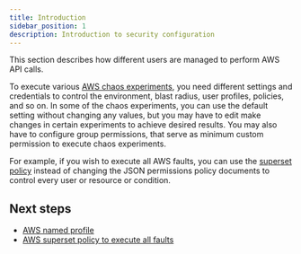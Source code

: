 ```yaml
---
title: Introduction
sidebar_position: 1
description: Introduction to security configuration
---
```

This section describes how different users are managed to perform AWS API calls.

To execute various [AWS chaos experiments](/docs/chaos-engineering/use-harness-ce/chaos-faults/aws), you need different settings and credentials to control the environment, blast radius, user profiles, policies, and so on. In some of the chaos experiments, you can use the default setting without changing any values, but you may have to edit make changes in certain experiments to achieve desired results. You may also have to configure group permissions, that serve as minimum custom permission to execute chaos experiments.

For example, if you wish to execute all AWS faults, you can use the [superset policy](/docs/chaos-engineering/use-harness-ce/chaos-faults/aws/security-configurations/policy-for-all-aws-faults.md) instead of changing the JSON permissions policy documents to control every user or resource or condition.

## Next steps

* [AWS named profile](/docs/chaos-engineering/use-harness-ce/chaos-faults/aws/security-configurations/aws-switch-profile)
* [AWS superset policy to execute all faults](/docs/chaos-engineering/use-harness-ce/chaos-faults/aws/security-configurations/policy-for-all-aws-faults)